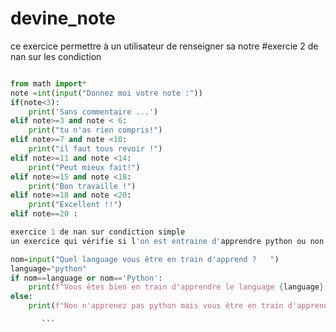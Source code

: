 # devine_note
ce exercice permettre à un utilisateur de renseigner sa notre 
#exercie 2 de nan sur  les condiction 
```python

from math import*
note =int(input("Donnez moi votre note :"))
if(note<3):
    print('Sans commentaire ...')
elif note>=3 and note < 6:
    print("tu n'as rien compris!")
elif note>=7 and note <10:
    print("il faut tous revoir !")
elif note>=11 and note <14:
    print("Peut mieux fait!") 
elif note>=15 and note <18:
    print("Bon travaille !") 
elif note>=18 and note <20:
    print("Excellent !!") 
elif note==20 :
  ```
```python
exercice 1 de nan sur condiction simple
un exercice qui vérifie si l'on est entraine d'apprendre python ou non

nom=input("Quel language vous être en train d'apprend ?   ")
language="python"
if nom==language or nom=='Python':
    print(f"Vous êtes bien en train d'apprendre le language {language}.")
else:
    print(f"Non n'apprenez pas python mais vous être en train d'apprend {nom}")

       ```

